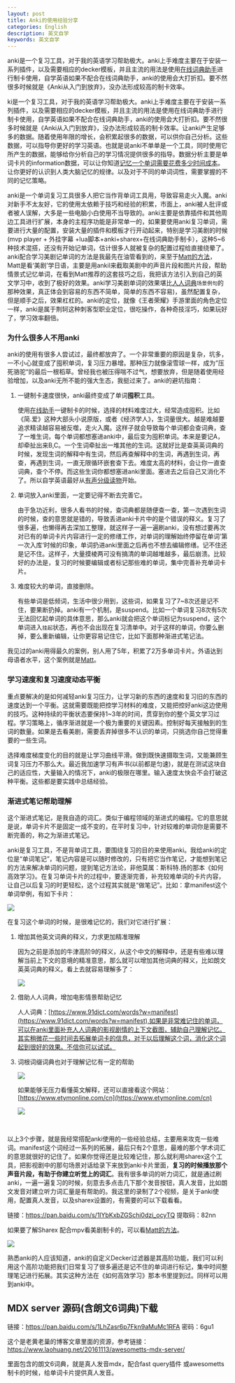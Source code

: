 ```yaml
---
layout: post
title: Anki的使用经验分享
categories: English
description: 英文自学
keywords: 英文自学
---
```





anki是一个复习工具，对于我的英语学习帮助极大。anki上手难度主要在于安装一系列插件，以及需要相应的decker模板，并且主流的用法是使用[在线词典助手](https://chrome.google.com/webstore/detail/online-dictionary-helper/lppjdajkacanlmpbbcdkccjkdbpllajb)进行制卡使用，自学英语如果不配合在线词典助手，anki的使用会大打折扣。要不然很多时候就是《Anki从入门到放弃》，没办法形成较高的制卡效率。



ki是一个复习工具，对于我的英语学习帮助极大。anki上手难度主要在于安装一系列插件，以及需要相应的decker模板，并且主流的用法是使用在线词典助手进行制卡使用，自学英语如果不配合在线词典助手，anki的使用会大打折扣。要不然很多时候就是《Anki从入门到放弃》，没办法形成较高的制卡效率。让anki产生足够多的数据。随着使用年限的增长，会积累起很多的数据，可以供你自己分析。这些数据，可以指导你更好的学习英语。也就是说anki不单单是一个工具，同时使用它所产生的数据，能够给你分析自己的学习情况提供很多的指导。数据分析主要是单词卡片的information数据，可以让你知道[记忆一个单词需要花费多少时间成本](https://cs-cn.top/2019/05/12/Memory-Core/)。让你更好的认识到人类大脑记忆的规律。以及对于不同的单词词性，需要掌握的不同的记忆策略。

anki是一个单词复习工具很多人把它当作背单词工具用，导致容易走火入魔。anki对新手不太友好，它的使用太依赖于技巧和经验的积累，市面上，anki被人批评或者被人误解，大多是一些电脑小白使用不当导致的。anki主要是依靠插件和其他周边工具进行扩展，本身的主程序功能是非常单一的，如果要使用anki复习单词，需要进行大量的配置，安装大量的插件和模板才行开动起来，特别是学习美剧的时候(mvp player + 外挂字幕 +lua脚本+anki+sharex+在线词典助手制卡），这种5~6种技术混搭，还没有开始记单词，估计很多人就被复杂的配置过程给直接绕晕了。anki配合学习美剧记单词的方法是我最先在油管看到的，来至于[Matt的方法](https://youtu.be/bbg6ztWecbU)，Matt是看‘美剧’学日语，主要是用ankil来截取美剧中的声音片段和图片片段，帮助情景式记忆单词，在看到Matt推荐的这套技巧之后，我把该方法引入到自己的英文学习中，收到了极好的效果。anki学习美剧单词的效果堪比[人人词典](https://www.91dict.com/words?w=manifest)`场景例句`的那种效果，真正体会到容易的东西不简单，简单的东西不容易)，虽然配置复杂，但是顺手之后，效果杠杠的。anki的定位，就像《王者荣耀》手游里面的角色定位一样，anki是属于荆轲这种刺客型职业定位，很吃操作，各种奇技淫巧，如果玩好了，学习效率翻倍。



### 为什么很多人不用anki

anki的使用有很多人尝试过，最终都放弃了。一个非常重要的原因是复杂，坑多，一不小心就变成了囤积单词，复习压力暴增。那种压力就像滚雪球一样，成为”压死骆驼“的最后一根稻草。曾经我也被压得喘不过气，想要放弃，但是随着使用经验增加，以及anki无所不能的强大生态，我挺过来了。anki的避坑指南：



1. 一键制卡速度很快，anki最终变成了单词**囤积**工具。

   使用[在线助手](https://www.laohuang.net/20180213/online-dictionary-helper/)一键制卡的时候，选择的材料难度过大，经常造成囤积。比如《简.爱》这种大部头小说原版，或者《经济学人》，生词量很大。越是难越要追求精读越容易被反噬，走火入魔。这样子就会导致每个单词都会查词典，查了一堆生词，每个单词都想塞进anki中，最后变为囤积单词。本来是要记A，却牵扯出来B,C。一个生词牵扯出一堆其他的生词。这就好比是查英英词典的时候，发现生词的解释中有生词，然后再查解释中的生词，再遇到生词，再查，再遇到生词，一直无限循环嵌套查下去。难度太高的材料，会让你一直查词典，查个不停。而这些生词你都想塞进anki里面。塞进去之后自己又消化不了。所以自学英语最好从[有声分级读物](https://cs-cn.top/2019/05/10/english-study-series_01/)开始。

2. 单词放入anki里面，一定要记得不断去完善它。

   由于急功近利，很多人看书的时候，查词典都是随便查一查，第一次遇到生词的时候，查的意思就是错的，导致丢进anki卡片中的是个错误的释义。复习了很多遍，也懒得再去深加工整理，就这样子一遍一遍刷anki，没有想过要再次对已有的单词卡片内容进行一定的修缮工作，对单词的理解始终停留在单词’第一次入库‘时候的印象，单词扔进anki里面之后再也不想去编辑修缮。记不住还是记不住。这样子，大量摸棱两可没有搞清的单词越堆越多，最后崩溃。比较好的办法是，复习的时候要编辑或者标记那些难的单词，集中完善补充单词卡片。

3. 难度较大的单词，直接删除。

   有些单词是低频词，生活中很少用到，这些词，如果复习了7~8次还是记不住，要果断扔掉。anki有一个机制，是suspend。比如一个单词复习8次有5次无法回忆起单词的具体意思，那么anki就会把这个单词标记为suspend，这个单词进入`挂起`状态，再也不会出现在复习清单中。对于这样的单词，你要么删掉，要么重新编辑，让你更容易记住它，比如下面那种渐进式笔记法。
   
   

我见过的anki用得最久的案例，别人用了5年，积累了2万多单词卡片。外语达到母语者水平，这个案例就是[Matt](https://youtu.be/wrBFhsnBQ2k)。



### 学习速度和复习速度动态平衡

重点要解决的是如何减轻anki复习压力，让学习新的东西的速度和复习旧的东西的速度达到一个平衡。这就需要既能把控学习材料的难度，又能把控好anki这边使用的技巧。这种持续的平衡状态要保持1~3年的时间，贯穿到你的整个英文学习过程。学习策略上，循序渐进就是一个极为重要的关键因素。控制好每天接触到的生词的数量。如果是去看美剧，需要丢弃掉很多不认识的单词，只挑选你自己觉得重要的一些生词。

选择难度梯度变化的目的就是让学习曲线平滑。做到既快速摄取生词，又能兼顾生词复习压力不那么大。最近我加速学习有声书(以前都是匀速)，就是在测试这块自己的适应性，大量输入的情况下，anki的极限在哪里。输入速度太快会不会打破这种平衡。这些都是要实践中总结经验。



### 渐进式笔记帮助理解

这个渐进式笔记，是我自造的词汇。类似于编程领域的渐进式的编程。它的意思就是说，单词卡片不是固定一成不变的，在平时复习中，针对较难的单词你是需要不断完善的，称之为渐进式笔记。

anki是复习工具，不是背单词工具，要围绕复习的目的来使用anki。我给anki的定位是“单词笔记”，笔记内容是可以随时修改的，只有把它当作笔记，才能想到笔记的方法来解决单词的问题，提到笔记方法论，非他莫属：斯科特.扬的那本《如何高效学习》。在复习单词卡片的过程中，要逐渐完善，补充较难单词的卡片内容，让自己以后复习的时更轻松，这个过程其实就是“做笔记”。比如：拿manifest这个单词举例，有如下卡片：

<img src="https://cs-cn.top//images/posts/20210714194447.png"/>

在复习这个单词的时候，是很难记忆的，我们对它进行扩展：

1. 增加其他英文词典的释义，力求更加精准理解

   因为之前是添加的牛津高阶9的释义，从这个中文的解释中，还是有些难以理解当前上下文的意境的精准意思，那么就可以增加其他词典的释义，比如朗文英英词典的释义。看上去就容易理解多了：

   <img src="https://cs-cn.top//images/posts/20210714195219.png"/>

2. 借助人人词典，增加电影情景帮助记忆

   

   人人词典：[https://www.91dict.com/words?w=manifest](https://www.91dict.com/words?w=manifest),如果是非常难记住的单词，可以在anki里面补充人人词典的影视剧情的上下文截图，辅助自己理解记忆。其实稍微花一些时间去拓展单词卡的信息，对于以后理解这个词，消化这个词起到很好的效果。不信你可以试试。

3. 词根词缀词典也对于理解记忆有一定的帮助

   <img src="https://cs-cn.top//images/posts/cigen_cizui_200816.png"/>

   如果能够无压力看懂英文解释，还可以直接看这个网站：[https://www.etymonline.com/cn](https://www.etymonline.com/cn)

   <img src="https://cs-cn.top//images/posts/suyuan_03526.png"/>


<br/>

以上3个步骤，就是我经常搭配anki使用的一些经验总结，主要用来攻克一些难词。manifest这个词经过一系列的拓展，最后只有2个意思，最难的那个学术词汇的意思就很好的记住了。如果你觉得还是比较难记住，那么就利用sharex这个工具，把影视剧中的那句场景对话给录下来放到anki卡片里面，**复习的时候播放那个声音片段，有助于你建立听觉上的词汇**。我有很多单词的听力词汇，就是通过刷anki，一遍一遍复习的时候，刻意去多点击几下那个发音按钮，真人发音，比如朗文发音对建立听力词汇量是有帮助的。我这里的录制了2个视频，是关于anki使用，配置真人发音，以及sharex设置的，有需要的可以下载看看。

链接：https://pan.baidu.com/s/1lYbKxbZGSchi0dzi_ocyTQ 
提取码：82nn

如果要了解Sharex 配合mpv看美剧制卡的，可以看[Matt的方法](https://youtu.be/bbg6ztWecbU)。



<img src="https://cs-cn.top//images/posts/result_203722.png"/>
<br/>


熟悉anki的人应该知道，anki的自定义Decker过滤器是其高阶功能，我们可以利用这个高阶功能把我们日常复习了很多遍还是记不住的单词进行标记，集中时间整理笔记进行拓展。其实这种方法在《如何高效学习》那本书里提到过。同样可以用到anki中。



## MDX server 源码(含朗文6词典)下载



链接：https://pan.baidu.com/s/1LhZasr6p7Fkn9aMuMc1RFA 密码：6gu1

这个是老黄老巢的博客文章里面的资源，参考链接：https://www.laohuang.net/20161113/awesometts-mdx-server/

里面包含的朗文6词典，就是真人发音mdx，配合fast query插件 或awesometts制卡的时候，给单词卡片提供真人发音。









